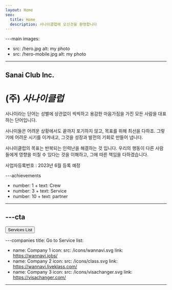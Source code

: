 ```yaml
---
layout: Home
seo:
  title: Home
  description: 사나이클럽에 오신것을 환영합니다
---
```


---main
images:
  - src: /hero.jpg
    alt: my photo
  - src: /hero-mobile.jpg
    alt: my photo
---

## <Typewriter>Sanai Club Inc.</Typewriter>

# <span>(주)</span> *사나이클럽*

<Sep size={12} />

사나이라는 단어는 성별에 상관없이 씩씩하고 용감한 마음가짐을 가진 모든 사람을 대표하는 단어입니다.

사나이들은 어려운 상황에서도 끝까지 포기하지 않고, 목표를 위해 최선을 다하죠. 그렇기에 어려운 시기를 이겨내고, 그것을 성장과 발전의 기회로 만들어 냅니다.

사나이클럽의 목표는 반복되는 인력난을 해결하는 것 입니다. 우리의 행동이 다른 사람들에게 영향을 미칠 수 있다는 것을 이해하고, 그에 따른 책임을 다하겠습니다.

사업자등록번호 : 2023년 6월 등록 예정



---achievements
- number: 1 +
  text: Crew
- number: 3 +
  text: Service
- number: 10 +
  text: partner
---



---cta
---
<Button href="/projects" size="lg">
  <span>Services List</span>
</Button>



---companies
title: Go to Service
list:
  - name: Company 1
    icon:
      src: /icons/wannavi.svg
      link: https://wannavi.jobs/
  - name: Company 2
    icon:
      src: /icons/class.svg
      link: https://wannavi.liveklass.com/
  - name: Company 3
    icon:
      src: /icons/visachanger.svg
      link: https://visachanger.com/
---